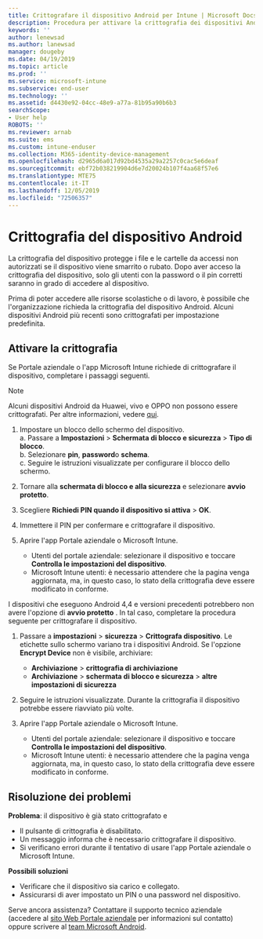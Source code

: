 ```yaml
---
title: Crittografare il dispositivo Android per Intune | Microsoft Docs
description: Procedura per attivare la crittografia dei dispositivi Android quando richiesto da Intune
keywords: ''
author: lenewsad
ms.author: lanewsad
manager: dougeby
ms.date: 04/19/2019
ms.topic: article
ms.prod: ''
ms.service: microsoft-intune
ms.subservice: end-user
ms.technology: ''
ms.assetid: d4430e92-04cc-48e9-a77a-81b95a90b6b3
searchScope:
- User help
ROBOTS: ''
ms.reviewer: arnab
ms.suite: ems
ms.custom: intune-enduser
ms.collection: M365-identity-device-management
ms.openlocfilehash: d2965d6a017d92bd4535a29a2257c0cac5e6deaf
ms.sourcegitcommit: ebf72b038219904d6e7d20024b107f4aa68f57e6
ms.translationtype: MTE75
ms.contentlocale: it-IT
ms.lasthandoff: 12/05/2019
ms.locfileid: "72506357"
---
```

# <a name="encrypting-your-android-device"></a>Crittografia del dispositivo Android

La crittografia del dispositivo protegge i file e le cartelle da accessi non autorizzati se il dispositivo viene smarrito o rubato. Dopo aver acceso la crittografia del dispositivo, solo gli utenti con la password o il pin corretti saranno in grado di accedere al dispositivo. 

Prima di poter accedere alle risorse scolastiche o di lavoro, è possibile che l'organizzazione richieda la crittografia del dispositivo Android. Alcuni dispositivi Android più recenti sono crittografati per impostazione predefinita.  

## <a name="turn-on-encryption"></a>Attivare la crittografia

Se Portale aziendale o l'app Microsoft Intune richiede di crittografare il dispositivo, completare i passaggi seguenti. 

> [!Note]
> Alcuni dispositivi Android da Huawei, vivo e OPPO non possono essere crittografati. Per altre informazioni, vedere [qui](your-device-appears-encrypted-but-cp-says-otherwise-android.md).  

1. Impostare un blocco dello schermo del dispositivo.  
    a. Passare a **Impostazioni** > **Schermata di blocco e sicurezza** > **Tipo di blocco**.  
    b. Selezionare **pin**, **password**o **schema**.  
    c. Seguire le istruzioni visualizzate per configurare il blocco dello schermo.  

2. Tornare alla **schermata di blocco e alla sicurezza** e selezionare **avvio protetto**.
3. Scegliere **Richiedi PIN quando il dispositivo si attiva** > **OK**.
4. Immettere il PIN per confermare e crittografare il dispositivo.
5. Aprire l'app Portale aziendale o Microsoft Intune.
    * Utenti del portale aziendale: selezionare il dispositivo e toccare **Controlla le impostazioni del dispositivo**. 
    * Microsoft Intune utenti: è necessario attendere che la pagina venga aggiornata, ma, in questo caso, lo stato della crittografia deve essere modificato in conforme.  

I dispositivi che eseguono Android 4,4 e versioni precedenti potrebbero non avere l'opzione di **avvio protetto** . In tal caso, completare la procedura seguente per crittografare il dispositivo.

1. Passare a **impostazioni** > **sicurezza** > **Crittografa dispositivo**. Le etichette sullo schermo variano tra i dispositivi Android. Se l'opzione **Encrypt Device** non è visibile, archiviare:
    * **Archiviazione** > **crittografia di archiviazione**
    * **Archiviazione** > **schermata di blocco e sicurezza** > **altre impostazioni di sicurezza** 

2. Seguire le istruzioni visualizzate. Durante la crittografia il dispositivo potrebbe essere riavviato più volte.
3. Aprire l'app Portale aziendale o Microsoft Intune.
    * Utenti del portale aziendale: selezionare il dispositivo e toccare **Controlla le impostazioni del dispositivo**.  
    * Microsoft Intune utenti: è necessario attendere che la pagina venga aggiornata, ma, in questo caso, lo stato della crittografia deve essere modificato in conforme.

## <a name="troubleshoot"></a>Risoluzione dei problemi  
**Problema**: il dispositivo è già stato crittografato e

- Il pulsante di crittografia è disabilitato.
- Un messaggio informa che è necessario crittografare il dispositivo.
- Si verificano errori durante il tentativo di usare l'app Portale aziendale o Microsoft Intune.

**Possibili soluzioni**

- Verificare che il dispositivo sia carico e collegato.  
- Assicurarsi di aver impostato un PIN o una password nel dispositivo.  

Serve ancora assistenza? Contattare il supporto tecnico aziendale (accedere al [sito Web Portale aziendale](https://go.microsoft.com/fwlink/?linkid=2010980) per informazioni sul contatto) oppure scrivere al <a href="mailto:wintunedroidfbk@microsoft.com?subject=I'm having trouble with encryption on my Android device&body=Describe the issue you're experiencing here.">team Microsoft Android</a>.  
